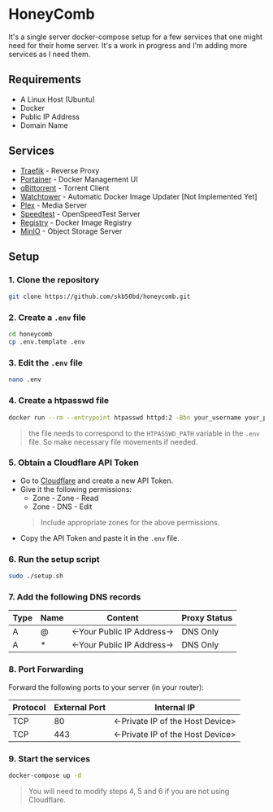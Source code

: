 # HoneyComb

It's a single server docker-compose setup for a few services that one might need for their home server. It's a work in progress and I'm adding more services as I need them.

## Requirements

- A Linux Host (Ubuntu)
- Docker
- Public IP Address
- Domain Name

## Services

- [Traefik](https://traefik.io/) - Reverse Proxy
- [Portainer](https://www.portainer.io/) - Docker Management UI
- [qBittorrent](https://www.qbittorrent.org/) - Torrent Client
- [Watchtower](https://github.com/containrrr/watchtower) - Automatic Docker Image Updater [Not Implemented Yet]
- [Plex](https://www.plex.tv/) - Media Server
- [Speedtest](https://openspeedtest.com/selfhosted-speedtest) - OpenSpeedTest Server
- [Registry](https://docs.docker.com/registry/) - Docker Image Registry
- [MinIO](https://min.io/) - Object Storage Server

## Setup

### 1. Clone the repository

```bash
git clone https://github.com/skb50bd/honeycomb.git
```

### 2. Create a `.env` file

```bash
cd honeycomb
cp .env.template .env
```

### 3. Edit the `.env` file

```bash
nano .env
```

### 4. Create a htpasswd file

```bash
docker run --rm --entrypoint htpasswd httpd:2 -Bbn your_username your_password > auth/htpasswd
```

> the file needs to correspond to the `HTPASSWD_PATH` variable in the `.env` file. So make necessary file movements if needed.

### 5. Obtain a Cloudflare API Token

- Go to [Cloudflare](https://dash.cloudflare.com/profile/api-tokens) and create a new API Token.
- Give it the following permissions:
  - Zone - Zone - Read
  - Zone - DNS - Edit
  > Include appropriate zones for the above permissions.
- Copy the API Token and paste it in the `.env` file.

### 6. Run the setup script

```bash
sudo ./setup.sh
```

### 7. Add the following DNS records

| Type | Name | Content | Proxy Status |
| ---- | ---- | ------- | ------------ |
| A | @ | <-Your Public IP Address-> | DNS Only |
| A | * | <-Your Public IP Address-> | DNS Only |

### 8. Port Forwarding

Forward the following ports to your server (in your router):

| Protocol | External Port | Internal IP |
| -------- | ---- | ------- |
| TCP | 80 | <-Private IP of the Host Device> |
| TCP | 443 | <-Private IP of the Host Device> |

### 9. Start the services

```bash
docker-compose up -d
```

> You will need to modify steps 4, 5 and 6 if you are not using Cloudflare.
